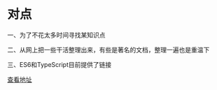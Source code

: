 # 对点

一、为了不花太多时间寻找某知识点

二、从网上把一些干活整理出来，有些是著名的文档，整理一遍也是重温下

三、ES6和TypeScript目前提供了链接

[查看地址](https://tzcteddy.github.io/knows-point/)
